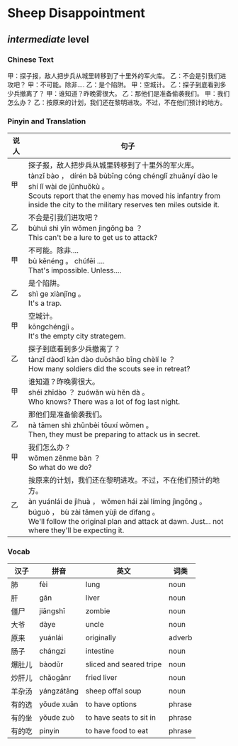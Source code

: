 # Sheep Disappointment
## *intermediate* level

### Chinese Text
甲：探子报，敌人把步兵从城里转移到了十里外的军火库。
乙：不会是引我们进攻吧？
甲：不可能。除非....
乙：是个陷阱。
甲：空城计。
乙：探子到底看到多少兵撤离了？
甲：谁知道？昨晚雾很大。
乙：那他们是准备偷袭我们。
甲：我们怎么办？
乙：按原来的计划，我们还在黎明进攻。不过，不在他们预计的地方。

### Pinyin and Translation
|说人|句子|
|----|----|
|甲|探子报，敌人把步兵从城里转移到了十里外的军火库。<br />tànzǐ bào ， dírén bǎ bùbīng cóng chénglǐ zhuǎnyí  dào le shí lǐ wài de jūnhuǒkù 。<br />Scouts report that the enemy has moved his infantry from inside the city to the military reserves ten miles outside it.|
|乙|不会是引我们进攻吧？<br />bùhuì shì yǐn wǒmen jìngōng ba ？<br />This can't be a lure to get us to attack?|
|甲|不可能。除非....<br />bù kěnéng 。 chúfēi ....<br />That's impossible. Unless....|
|乙|是个陷阱。<br />shì ge xiànjǐng 。<br />It's a trap.|
|甲|空城计。<br />kōngchéngjì 。<br />It's the empty city strategem.|
|乙|探子到底看到多少兵撤离了？<br />tànzǐ dàodǐ kàn dào duōshǎo bīng chèlí le ？<br />How many soldiers did the scouts see in retreat?|
|甲|谁知道？昨晚雾很大。<br />shéi zhīdào ？ zuówǎn wù hěn dà 。<br />Who knows? There was a lot of fog last night.|
|乙|那他们是准备偷袭我们。<br />nà tāmen shì zhǔnbèi tōuxí wǒmen 。<br />Then, they must be preparing to attack us in secret.|
|甲|我们怎么办？<br />wǒmen zěnme bàn ？<br />So what do we do?|
|乙|按原来的计划，我们还在黎明进攻。不过，不在他们预计的地方。<br />àn yuánlái  de jìhuà ， wǒmen hái zài límíng jìngōng 。 búguò ， bù zài tāmen yùjì de dìfang 。<br />We'll follow the original plan and attack at dawn. Just... not where they'll be expecting it.|
### Vocab
|汉子|拼音|英文|词类|
|----|----|----|----|
|肺|fèi|lung|noun|
|肝|gān|liver|noun|
|僵尸|jiāngshī|zombie|noun|
|大爷|dàye|uncle|noun|
|原来|yuánlái|originally|adverb|
|肠子|chángzi|intestine|noun|
|爆肚儿|bàodǔr|sliced and seared tripe|noun|
|炒肝儿|chǎogānr|fried liver|noun|
|羊杂汤|yángzátāng|sheep offal soup|noun|
|有的选|yǒude xuǎn|to have options|phrase|
|有的坐|yǒude zuò|to have seats to sit in|phrase|
|有的吃|pinyin|to have food to eat|phrase|